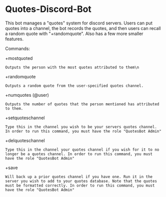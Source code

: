 # Quotes-Discord-Bot

This bot manages a "quotes" system for discord servers. Users can put quotes into a channel, the bot records the quotes, and then users can recall a random quote with "+randomquote". Also has a few more smaller features.

Commands:

+mostquoted 

    Outputs the person with the most quotes attributed to them\n
+randomquote 

    Outputs a random quote from the user-specified quotes channel.
+numquotes (@user)
    
    Outputs the number of quotes that the person mentioned has attributed to them.
+setquoteschannel

    Type this in the channel you wish to be your servers quotes channel. In order to run this command, you must have the role "QuotesBot Admin"
+delquoteschannel 

    Type this in the channel your quotes channel if you wish for it to no longer be a quotes channel. In order to run this command, you must have the role "QuotesBot Admin"
+save

    Will back up a prior quotes channel if you have one. Run it in the server you wish to add to your quotes database. Note that the quotes must be formatted correctly. In order to run this command, you must have the role "QuotesBot Admin"
